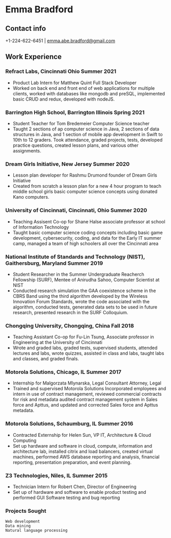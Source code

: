 <!-- Headings -->
# Emma Bradford

## Contact info
+1-224-622-6451 | emma.abe.bradford@gmail.com

## Work Experience

### Refract Labs, Cincinnati Ohio 				Summer 2021

 - Product Lab Intern for Matthew  Quint Full Stack Developer
 - Worked on back end and front end of web applications for multiple clients, worked with databases like mongodb and preSQL, implemented basic CRUD and redux, developed with nodeJS. 

### Barrington High School, Barrington Illinois			     Spring 2021

 - Student Teacher for Tom Bredemeier Computer Science teacher
 - Taught 2 sections of ap computer science in Java, 2 sections of data structures in Java, and 1 section of mobile app development in Swift to 10th to 12 graders. Took attendance, graded projects, tests, developed practice questions, created lesson plans, and various other assignments. 

### Dream Girls Initiative, New Jersey			     Summer 2020
 - Lesson plan developer for Rashmu Drumond founder of Dream Girls Initiative
 - Created from scratch a lesson plan for a new 4 hour program to teach middle school girls basic computer science concepts using donated Kano computers.

### University of Cincinnati, Cincinnati, Ohio			     Summer 2020
 - Teaching Assisent Co-op for Shane Halse associate professor at school of Information Technology
 - Taught basic computer science coding concepts including basic game development, cybersecurity, coding, and data for the Early IT summer camp, managed a team of high schoolers all over the Cincinnati area

### National Institute of Standards and Technology (NIST), Gaithersburg, Maryland     	     Summer 2019
 - Student Researcher in the Summer Undergraduate Reacherch Fellowship (SURF), Mentee of Anirudha Sahoo, Computer Scientist at NIST
 - Conducted research simulation the GAA coexistence scheme in the CBRS Band using the third algorithm developed by the Wireless Innovation Forum Standards, wrote the code associated with the algorithm, conducted tests, generated data sets to be used in future research, presented research in the SURF Colloquium.

### Chongqing University, Chongqing, China			     Fall 2018
 - Teaching Assistant Co-op for Fu-Lin Tsung, Associate professor in Engineering at the University of Cincinnati
 - Wrote and graded labs, graded tests, supervised students, attended lectures and labs, wrote quizzes, assisted in class and labs, taught labs and classes, and graded finals.

### Motorola Solutions, Chicago, IL				     Summer 2017
 - Internship for Malgorzata Mlynarska, Legal Consultant Attorney, Legal
 - Trained and supervised Motorola Solutions Incorporated employees and intern in use of contract management, reviewed commercial contracts for risk and metadata audited contract management system in Sales force and Apttus, and updated and corrected Sales force and Apttus metadata.

### Motorola Solutions, Schaumburg, IL	                                                   Summer 2016
 - Contracted Externship for Helen Sun, VP IT, Architecture & Cloud Computing
 - Set up hardware and software in cloud, compute, information and architecture lab, installed citrix and load balancers, created virtual machines, performed AWS database reporting and analysis, financial reporting, presentation preparation, and event planning.
	
### Z3 Technologies, Niles, IL			                                            Summer 2015
 - Technician Intern for Robert Chen, Director of Engineering
 - Set up of hardware and software to enable product testing and performed GUI Software testing and bug reporting

### Projects Sought
	Web development
	Data mining
	Natural language processing

	        


